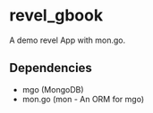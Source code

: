 revel_gbook
===========

A demo revel App with mon.go.

Dependencies
--------------------
  * mgo (MongoDB)
  * mon.go (mon - An ORM for mgo)
